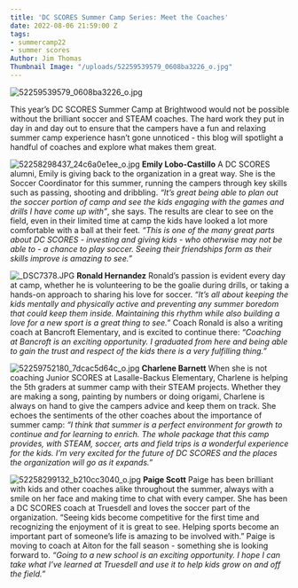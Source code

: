 ```yaml
---
title: 'DC SCORES Summer Camp Series: Meet the Coaches'
date: 2022-08-06 21:59:00 Z
tags:
- summercamp22
- summer scores
Author: Jim Thomas
Thumbnail Image: "/uploads/52259539579_0608ba3226_o.jpg"
---
```


![52259539579_0608ba3226_o.jpg](/uploads/52259539579_0608ba3226_o.jpg)

This year’s DC SCORES Summer Camp at Brightwood would not be possible without the brilliant soccer and STEAM coaches. The hard work they put in day in and day out to ensure that the campers have a fun and relaxing summer camp experience hasn’t gone unnoticed - this blog will spotlight a handful of coaches and explore what makes them great.






![52258298437_24c6a0e1ee_o.jpg](/uploads/52258298437_24c6a0e1ee_o.jpg)
**Emily Lobo-Castillo**
A DC SCORES alumni, Emily is giving back to the organization in a great way. She is the Soccer Coordinator for this summer, running the campers through key skills such as passing, shooting and dribbling. *“It’s great being able to plan out the soccer portion of camp and see the kids engaging with the games and drills I have come up with”*, she says. The results are clear to see on the field, even in their limited time at camp the kids have looked a lot more comfortable with a ball at their feet. *“This is one of the many great parts about DC SCORES - investing and giving kids - who otherwise may not be able to - a chance to play soccer. Seeing their friendships form as their skills improve is amazing to see.”*


![_DSC7378.JPG](/uploads/_DSC7378.JPG)
**Ronald Hernandez**
Ronald’s passion is evident every day at camp, whether he is volunteering to be the goalie during drills, or taking a hands-on approach to sharing his love for soccer. *“It’s all about keeping the kids mentally and physically active and preventing any summer boredom that could keep them inside. Maintaining this rhythm while also building a love for a new sport is a great thing to see.”* Coach Ronald is also a writing coach at Bancroft Elementary, and is excited to continue there: *“Coaching at Bancroft is an exciting opportunity. I graduated from here and being able to gain the trust and respect of the kids there is a very fulfilling thing.”*


![52259752180_7dcac5d64c_o.jpg](/uploads/52259752180_7dcac5d64c_o.jpg)
**Charlene Barnett**
When she is not coaching Junior SCORES at Lasalle-Backus Elementary, Charlene is helping the 5th graders at summer camp with their STEAM projects. Whether they are making a song, painting by numbers or doing origami, Charlene is always on hand to give the campers advice and keep them on track. She echoes the sentiments of the other coaches about the importance of summer camp: *“I think that summer is a perfect environment for growth to continue and for learning to enrich. The whole package that this camp provides, with STEAM, soccer, arts and field trips is a wonderful experience for the kids. I’m very excited for the future of DC SCORES and the places the organization will go as it expands.”*


![52258299132_b210cc3040_o.jpg](/uploads/52258299132_b210cc3040_o.jpg)
**Paige Scott**
Paige has been brilliant with kids and other coaches alike throughout the summer, always with a smile on her face and making time to chat with every camper. She has been a DC SCORES coach at Truesdell and loves the soccer part of the organization. “Seeing kids become competitive for the first time and recognizing the enjoyment of it is great to see. Helping sports become an important part of someone’s life is amazing to be involved with.” Paige is moving to coach at Aiton for the fall season - something she is looking forward to. *“Going to a new school is an exciting opportunity. I hope I can take what I’ve learned at Truesdell and use it to help kids grow on and off the field.”*
